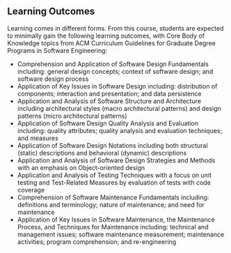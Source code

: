 ## Learning Outcomes

Learning comes in different forms. From this course, students are expected to minimally gain the following learning outcomes, with Core Body of Knowledge topics from ACM Curriculum Guidelines for Graduate Degree Programs in Software Engineering:

- Comprehension and Application of Software Design Fundamentals including: general design concepts; context of software design; and software design process
- Application of Key Issues in Software Design including: distribution of components; interaction and presentation; and data persistence
- Application and Analysis of Software Structure and Architecture including architectural styles (macro architectural patterns) and design patterns (micro architectural patterns)
- Application of Software Design Quality Analysis and Evaluation including: quality attributes; quality analysis and evaluation techniques; and measures
- Application of Software Design Notations including both structural (static) descriptions and behavioral (dynamic) descriptions
- Application and Analysis of Software Design Strategies and Methods with an emphasis on Object-oriented design
- Application and Analysis of Testing Techniques with a focus on unit testing and Test-Related Measures by evaluation of tests with code coverage
- Comprehension of Software Maintenance Fundamentals including: definitions and terminology; nature of maintenance; and need for maintenance
- Application of Key Issues in Software Maintenance, the Maintenance Process, and Techniques for Maintenance including: technical and management issues; software maintenance measurement; maintenance activities; program comprehension; and re-engineering
